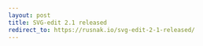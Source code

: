 ```yaml
---
layout: post
title: SVG-edit 2.1 released
redirect_to: https://rusnak.io/svg-edit-2-1-released/
---
```

